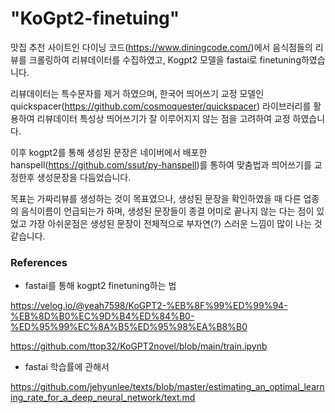 # "KoGpt2-finetuing" 

맛집 추천 사이트인 다이닝 코드(https://www.diningcode.com/)에서 음식점들의 리뷰를 크롤링하여 리뷰데이터를 수집하였고,
Kogpt2 모델을 fastai로 finetuning하였습니다.

리뷰데이터는 특수문자를 제거 하였으며, 
한국어 띄어쓰기 교정 모델인 quickspacer(https://github.com/cosmoquester/quickspacer) 라이브러리를 활용하여 리뷰데이터 특성상 띄어쓰기가 잘 이루어지지 않는 점을 고려하여 교정 하였습니다.

이후 kogpt2를 통해 생성된 문장은 네이버에서 배포한 hanspell(https://github.com/ssut/py-hanspell)를 통하여 맞춤법과 띄어쓰기를 교정한후 생성문장을 다듬었습니다.

목표는 가짜리뷰를 생성하는 것이 목표였으나,
생성된 문장을 확인하였을 때 다른 업종의 음식이름이 언급되는가 하며, 생성된 문장들이 종결 어미로 끝나지 않는 다는 점이 있었고
가장 아쉬운점은 생성된 문장이 전체적으로 부자연(?) 스러운 느낌이 많이 나는 것 같습니다.



### References
* fastai를 통해 kogpt2 finetuning하는 법

https://velog.io/@yeah7598/KoGPT2-%EB%8F%99%ED%99%94-%EB%8D%B0%EC%9D%B4%ED%84%B0-%ED%95%99%EC%8A%B5%ED%95%98%EA%B8%B0

https://github.com/ttop32/KoGPT2novel/blob/main/train.ipynb

* fastai 학습률에 관해서 

https://github.com/jehyunlee/texts/blob/master/estimating_an_optimal_learning_rate_for_a_deep_neural_network/text.md

